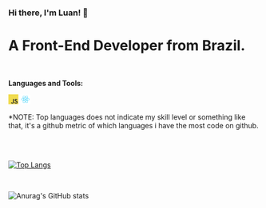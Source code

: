 ### Hi there, I'm Luan! 👋

# A Front-End Developer from Brazil.

<br />

**Languages and Tools:**  

<code><img height="20" src="https://raw.githubusercontent.com/github/explore/80688e429a7d4ef2fca1e82350fe8e3517d3494d/topics/javascript/javascript.png"></code>
<code><img height="20" src="https://raw.githubusercontent.com/github/explore/80688e429a7d4ef2fca1e82350fe8e3517d3494d/topics/react/react.png"></code>

*NOTE: Top languages does not indicate my skill level or something like that, it's a github metric of which languages i have the most code on github.

<br />
<br />

[![Top Langs](https://github-readme-stats.vercel.app/api/top-langs/?username=luanpires94&layout=compact&theme=radical)](https://github.com/anuraghazra/github-readme-stats)

<br />

![Anurag's GitHub stats](https://github-readme-stats.vercel.app/api?username=luanpires94&hide=issues&show_icons=true&theme=radical)

